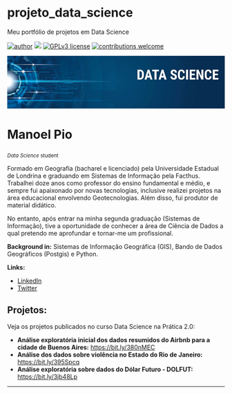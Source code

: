 # projeto_data_science
Meu portfólio de projetos em Data Science

[![author](https://img.shields.io/badge/author-manoelpio-red.svg)](https://www.linkedin.com/in/carlosfab) [![](https://img.shields.io/badge/python-3.7+-blue.svg)](https://www.python.org/downloads/release/python-365/) [![GPLv3 license](https://img.shields.io/badge/License-GPLv3-blue.svg)](http://perso.crans.org/besson/LICENSE.html) [![contributions welcome](https://img.shields.io/badge/contributions-welcome-brightgreen.svg?style=flat)](https://github.com/carlosfab/data_science/issues)

<p align="center">
  <img src="banner.png" >
</p>

# Manoel Pio
<sub>*Data Science* student</sub>

Formado em Geografia (bacharel e licenciado) pela Universidade Estadual de Londrina e graduando em Sistemas de Informação pela Facthus. Trabalhei doze anos como professor do ensino fundamental e médio, e sempre fui apaixonado por novas tecnologias, inclusive realizei projetos na área educacional envolvendo Geotecnologias. Além disso, fui produtor de material didático.

No entanto, após entrar na minha segunda graduação (Sistemas de Informação), tive a oportunidade de conhecer a área de Ciência de Dados a qual pretendo me aprofundar e tornar-me um profissional.

**Background in:** Sistemas de Informação Geográfica (GIS), Bando de Dados Geográficos (Postgis) e Python.

**Links:**
* [LinkedIn](https://www.linkedin.com/in/manoel-alves-4a4a531b/)
* [Twitter](https://twitter.com/manoel_pio)

## Projetos:
Veja os projetos publicados no curso Data Science na Prática 2.0:

* **Análise exploratória inicial dos dados resumidos do Airbnb para a cidade de Buenos Aires:** https://bit.ly/380nMEC
* **Análise dos dados sobre violência no Estado do Rio de Janeiro:** https://bit.ly/395Spcq
* **Análise exploratória sobre dados do Dólar Futuro - DOLFUT:** https://bit.ly/3jb48Lp

---
